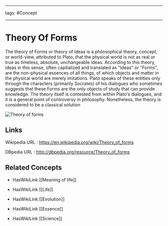 




---

tags: #Concept

---
# Theory Of Forms


The theory of Forms or theory of Ideas is a philosophical theory, concept, or world-view, attributed to Plato, that the physical world is not as real or true as timeless, absolute, unchangeable ideas. According to this theory, ideas in this sense, often capitalized and translated as "Ideas" or "Forms", are the non-physical essences of all things, of which objects and matter in the physical world are merely imitations. Plato speaks of these entities only through the characters (primarily Socrates) of his dialogues who sometimes suggests that these Forms are the only objects of study that can provide knowledge. The theory itself is contested from within Plato's dialogues, and it is a general point of controversy in philosophy. Nonetheless, the theory is considered to be a classical solution 

![Theory of forms](http://commons.wikimedia.org/wiki/Special:FilePath/Sanzio_01_Plato_Aristotle.jpg?width=300)


## Links


Wikipedia URL : https://en.wikipedia.org/wiki/Theory_of_forms

DBpedia URL : http://dbpedia.org/resource/Theory_of_forms


## Related Concepts


- HasWikiLink [[Meaning of life]]

- HasWikiLink [[Life]]

- HasWikiLink [[Evolution]]

- HasWikiLink [[Essence]]

- HasWikiLink [[Science]]